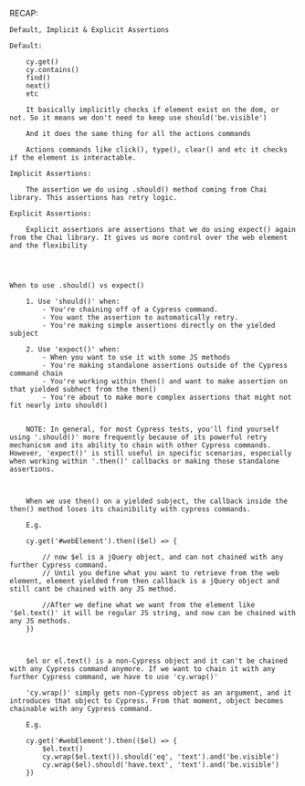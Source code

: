 RECAP:

	
	Default, Implicit & Explicit Assertions

	Default:

		cy.get()
		cy.contains()
		find()
		next()
		etc

		It basically implicitly checks if element exist on the dom, or not. So it means we don't need to keep use should('be.visible')

		And it does the same thing for all the actions commands

		Actions commands like click(), type(), clear() and etc it checks if the element is interactable.

	Implicit Assertions:

		The assertion we do using .should() method coming from Chai library. This assertions has retry logic.

	Explicit Assertions:

		Explicit assertions are assertions that we do using expect() again from the Chai library. It gives us more control over the web element and the flexibility




	When to use .should() vs expect()

		1. Use 'should()' when:
			- You're chaining off of a Cypress command.
			- You want the assertion to automatically retry.
			- You're making simple assertions directly on the yielded subject

		2. Use 'expect()' when:
			- When you want to use it with some JS methods
			- You're making standalone assertions outside of the Cypress command chain
			- You're working within then() and want to make assertion on that yielded subhect from the then()
			- You're about to make more complex assertions that might not fit nearly into should()


		NOTE: In general, for most Cypress tests, you'll find yourself using '.should()' more frequently because of its powerful retry mechanicsm and its ability to chain with other Cypress commands. However, 'expect()' is still useful in specific scenarios, especially when working within '.then()' callbacks or making those standalone assertions.



		When we use then() on a yielded subject, the callback inside the then() method loses its chainibility with cypress commands.

		E.g.

		cy.get('#webElement').then(($el) => {

			// now $el is a jQuery object, and can not chained with any further Cypress command. 
			// Until you define what you want to retrieve from the web element, element yielded from then callback is a jQuery object and still cant be chained with any JS method.

			//After we define what we want from the element like '$el.text()' it will be regular JS string, and now can be chained with any JS methods.
		})



		$el or el.text() is a non-Cypress object and it can't be chained with any Cypress command anymore. If we want to chain it with any further Cypress command, we have to use 'cy.wrap()'

		'cy.wrap()' simply gets non-Cypress object as an argument, and it introduces that object to Cypress. From that moment, object becomes chainable with any Cypress command.

		E.g.

		cy.get('#webElement').then(($el) => {
			$el.text()
			cy.wrap($el.text()).should('eq', 'text').and('be.visible')
			cy.wrap($el).should('have.text', 'text').and('be.visible')
		})


	













